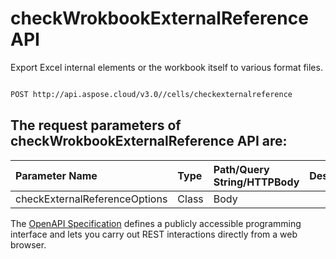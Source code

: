 # **checkWrokbookExternalReference API**

Export Excel internal elements or the workbook itself to various format files. 

```bash

POST http://api.aspose.cloud/v3.0//cells/checkexternalreference

```

## The request parameters of **checkWrokbookExternalReference** API are: 

| Parameter Name | Type | Path/Query String/HTTPBody | Description | 
| :- | :- | :- |:- | 
|checkExternalReferenceOptions|Class|Body||


The [OpenAPI Specification](https://reference.aspose.cloud/cells/#/DataCheckingController/CheckWrokbookExternalReference) defines a publicly accessible programming interface and lets you carry out REST interactions directly from a web browser.
